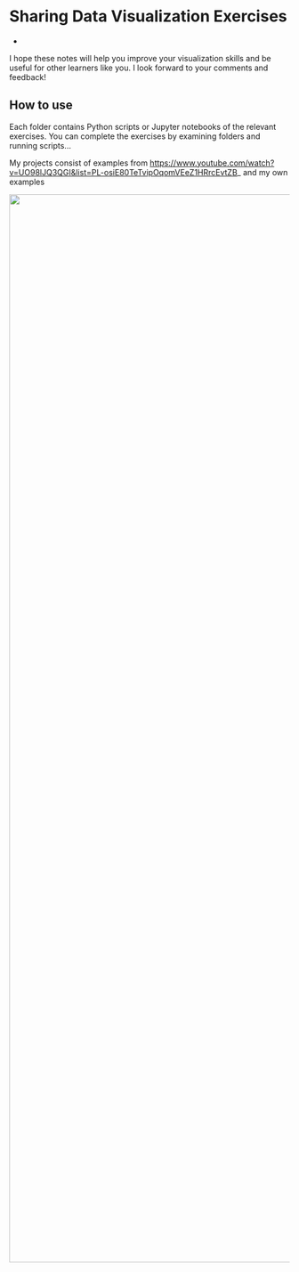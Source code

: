 # Sharing Data Visualization Exercises



- </br>
I hope these notes will help you improve your visualization skills and be useful for other learners like you. I look forward to your comments and feedback!
## How to use

Each folder contains Python scripts or Jupyter notebooks of the relevant exercises. You can complete the exercises by examining folders and running scripts...

My projects consist of examples from https://www.youtube.com/watch?v=UO98lJQ3QGI&list=PL-osiE80TeTvipOqomVEeZ1HRrcEvtZB_ and my own examples




<img src="https://files.realpython.com/media/Showcase-Seaborn_Watermarked.9cd1c4edfb54.jpg" width="1920" />
